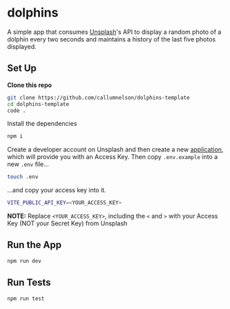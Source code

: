 # dolphins

A simple app that consumes [Unsplash](https://unsplash.com/documentation)'s API to display a random photo of a dolphin every two seconds and maintains a history of the last five photos displayed.

## Set Up

**Clone this repo**

```bash
git clone https://github.com/callumnelson/dolphins-template
cd dolphins-template
code .
```

Install the dependencies

```bash
npm i
```

Create a developer account on Unsplash and then create a new [application](https://unsplash.com/oauth/applications), which will provide you with an Access Key. Then copy ```.env.example``` into a new ```.env``` file...

```bash
touch .env
```

...and copy your access key into it.

```bash
VITE_PUBLIC_API_KEY=<YOUR_ACCESS_KEY>
```

**NOTE:** Replace `<YOUR_ACCESS_KEY>`, including the `<` and `>` with your Access Key (NOT your Secret Key) from Unsplash

## Run the App

```bash
npm run dev
```

## Run Tests

```bash
npm run test
```

